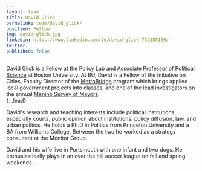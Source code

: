 ```yaml
---
layout: team
title: David Glick
permalink: team/david_glick/
position: Fellow
img: david-glick.jpg
linkedin: https://www.linkedin.com/in/david-glick-732385159/
twitter:
published: false
---
```


David Glick is a Fellow at the Policy Lab and [Associate Professor of Political Science](http://sites.bu.edu/dmglick/) at Boston University. At BU, David is a Fellow of the Initiative on Cities, Faculty Director of the [MetroBridge](https://www.bu.edu/ioc/metrobridge/) program which brings applied local government projects into classes, and one of the lead investigators on the annual [Menino Survey of Mayors](https://www.surveyofmayors.com/survey/2018/economic_development/).  
{: .lead}

David's research and teaching interests include political institutions, especially courts, public opinion about institutions, policy diffusion, law, and urban politics. He holds a Ph.D in Politics from Princeton University and a BA from Williams College. Between the two he worked as a strategy consultant at the Monitor Group. 

David and his wife live in Portsmouth with one infant and two dogs. He enthusiastically plays in an over the hill soccer league on fall and spring weekends.  
